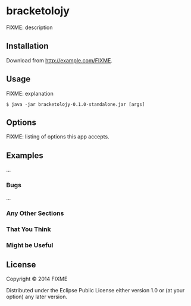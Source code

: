 # bracketolojy

FIXME: description

## Installation

Download from http://example.com/FIXME.

## Usage

FIXME: explanation

    $ java -jar bracketolojy-0.1.0-standalone.jar [args]

## Options

FIXME: listing of options this app accepts.

## Examples

...

### Bugs

...

### Any Other Sections
### That You Think
### Might be Useful

## License

Copyright © 2014 FIXME

Distributed under the Eclipse Public License either version 1.0 or (at
your option) any later version.
